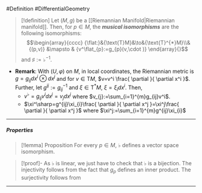 #Definition #DifferentialGeometry 

> [!definition]
> Let $(M,g)$ be a [[Riemannian Manifold|Riemannian manifold]]. Then, for $p\in M$, the ***musical isomorphisms*** are the following isomorphisms:$$\begin{array}{cccc} {\flat:}&{\text{T}M}&\to&{\text{T}^{*}M}\\&{(p,v)} &\mapsto & {v^\flat_{p}:=g_{p}(v,\cdot )} \end{array}{}$$and $\sharp:=\flat ^{-1}$.
- **Remark**: With $(U,\varphi)$ on $M$, in local coordinates, the Riemannian metric is $g=g_{ij}dx^i\otimes dx^j$ and for $v\in \text{T}M$, $v=v^i \frac{ \partial  }{ \partial x^i }$. Further, let $g^{ij}:=g_{ij}^{-1}$ and $\xi\in \text{T}^{*}M$, $\xi=\xi_{i}dx^i$. Then, 
	- $v^\flat=g_{ij}v^idx^j=v_{j}dx^j$ where $v_{j}:=\sum_{i=1}^{m}g_{ij}v^i$.
	- $\xi^\sharp=g^{ij}\xi_{i}\frac{ \partial  }{ \partial x^j }=\xi^j\frac{ \partial  }{ \partial x^j }$ where $\xi^j:=\sum_{i=1}^{m}g^{ij}\xi_{i}$
---
##### Properties
> [!lemma] Proposition
> For every $p\in M$, $\flat$ defines a vector space isomorphism.

> [!proof]-
> As $\flat$ is linear, we just have to check that $\flat$ is a bijection. The injectivity follows from the fact that $g_{p}$ defines an inner product. The surjectivity follows from 
---

